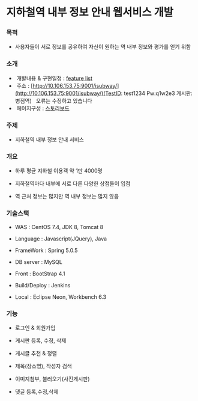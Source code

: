 # 지하철역 내부 정보 안내 웹서비스 개발

### 목적

-	사용자들이 서로 정보를 공유하여 자신이 원하는 역 내부 정보와 평가를 얻기 위함

### 소개

-  개발내용 & 구현일정 : [feature list](https://oss.navercorp.com/2018-nbp-internship-team1/seonghyo/wiki/%EC%9B%B9%EC%84%9C%EB%B9%84%EC%8A%A4-%EA%B0%9C%EB%B0%9C)
-  주소 : [http://10.106.153.75:9001/isubway/](http://10.106.153.75:9001/isubway/)(TestID: test1234 Pw:q1w2e3 게시판:병점역)
   오류는 수정하고 있습니다
-  페이지구성 : [스토리보드](https://ovenapp.io/view/WGKZph9yvgMCQEF34XHwcoEBLaOBrA4f/)

### 주제
 
 - 지하철역 내부 정보 안내 서비스

### 개요

 - 하루 평균 지하철 이용객 약 1만 4000명
 
 - 지하철역마다 내부에 서로 다른 다양한 상점들이 입점
 
 - 역 근처 정보는 많지만 역 내부 정보는 많지 않음
 
### 기술스택

- WAS : CentOS 7.4, JDK 8, Tomcat 8

- Language : Javascript(JQuery), Java

- FrameWork : Spring 5.0.5

- DB server : MySQL

- Front : BootStrap 4.1

- Build/Deploy : Jenkins

- Local : Eclipse Neon, Workbench 6.3

### 기능

-	로그인 & 회원가입

-	게시판 등록, 수정, 삭제

- 게시글 추천 & 정렬

- 제목(장소명), 작성자 검색

- 이미지첨부, 불러오기(사진게시판)

- 댓글 등록,수정,삭제

